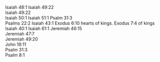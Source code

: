 Isaiah 48:1	
Isaiah 49:22	
Isaiah 49:22	
Isaiah 50:1	
Isaiah 51:1	
Psalm 31:3	
Psalms 22:2	
Isaiah 43:1	
Exodus 6:10	hearts of kings.
Exodus 7:4	of kings
Isaiah 40:1	
Isaiah 61:1	
Jeremiah 46:15	
Jeremiah 47:7	
Jeremiah 49:20	
John 19:11	
Psalm 31:3	
Psalm 8:1	
